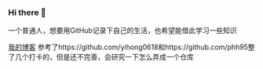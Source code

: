 ### Hi there 👋

<!--
**noteMay/noteMay** is a ✨ _special_ ✨ repository because its `README.md` (this file) appears on your GitHub profile.

Here are some ideas to get you started:

- 🔭 I’m currently working on ...
- 🌱 I’m currently learning ...
- 👯 I’m looking to collaborate on ...
- 🤔 I’m looking for help with ...
- 💬 Ask me about ...
- 📫 How to reach me: ...
- 😄 Pronouns: ...
- ⚡ Fun fact: ...
-->

一个普通人，想要用GitHub记录下自己的生活，也希望能借此学习一些知识

[我的博客](https://noteMay.github.io)
参考了https://github.com/yihong0618和https://github.com/phh95整了几个打卡的，但是还不完善，会研究一下怎么弄成一个仓库
